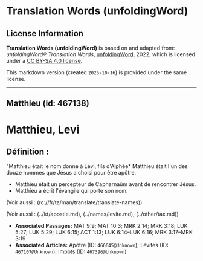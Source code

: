# Translation Words (unfoldingWord)

## License Information

**Translation Words (unfoldingWord)** is based on and adapted from: _unfoldingWord® Translation Words_, [unfoldingWord](https://unfoldingword.org/utw), 2022, which is licensed under a [CC BY-SA 4.0 license](https://creativecommons.org/licenses/by-sa/4.0/legalcode.en).

This markdown version (created `2025-10-16`) is provided under the same license.



--------------------------------

## Matthieu (id: 467138)

Matthieu, Levi
==============

Définition :
------------

"Matthieu était le nom donné à Lévi, fils d'Alphée\* Matthieu était l'un des douze hommes que Jésus a choisi pour être apôtre.

* Matthieu était un percepteur de Capharnaüm avant de rencontrer Jésus.
* Matthieu a écrit l'évangile qui porte son nom.

(Voir aussi : (rc://fr/ta/man/translate/translate\-names))

(Voir aussi : (../kt/apostle.md), (../names/levite.md), (../other/tax.md))

* **Associated Passages:** MAT 9:9; MAT 10:3; MRK 2:14; MRK 3:18; LUK 5:27; LUK 5:29; LUK 6:15; ACT 1:13; LUK 6:14–LUK 6:16; MRK 3:17–MRK 3:19
* **Associated Articles:** Apôtre (ID: `466645@Unknown`); Lévites (ID: `467107@Unknown`); Impôts (ID: `467396@Unknown`)

